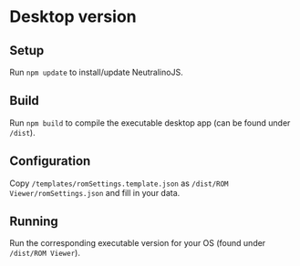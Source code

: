 # Desktop version

## Setup

Run `npm update` to install/update NeutralinoJS.

## Build

Run `npm build` to compile the executable desktop app (can be found under `/dist`).

## Configuration

Copy `/templates/romSettings.template.json` as `/dist/ROM Viewer/romSettings.json` and fill in your data.

## Running

Run the corresponding executable version for your OS (found under `/dist/ROM Viewer`).
